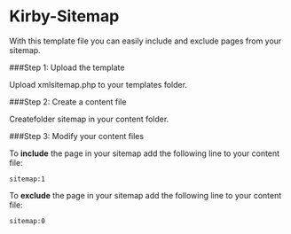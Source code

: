 Kirby-Sitemap
=============

With this template file you can easily include and exclude pages from your sitemap.

###Step 1: Upload the template

Upload xmlsitemap.php to your templates folder.

###Step 2: Create a content file

Createfolder sitemap  in your content folder. 

###Step 3: Modify your content files

To **include** the page in your sitemap add the following line to your content file:

    sitemap:1
  
To **exclude** the page in your sitemap add the following line to your content file:

    sitemap:0
